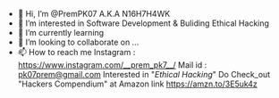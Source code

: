 - 👋 Hi, I’m @PremPK07 A.K.A N16H7H4WK
- 👀 I’m interested in Software Development & Buliding Ethical Hacking
- 🌱 I’m currently learning 
- 💞️ I’m looking to collaborate on ...
- 📫 How to reach me 
Instagram : https://www.instagram.com/__prem_pk7__/
Mail id : pk07prem@gmail.com
Interested in "_Ethical Hacking_" Do Check_out "Hackers Compendium" at Amazon
link https://amzn.to/3E5uk4z

<!---
PremPK07/PremPK07 is a ✨ special ✨ repository because its `README.md` (this file) appears on your GitHub profile.
You can click the Preview link to take a look at your changes.
--->

